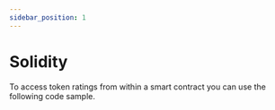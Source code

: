 ```yaml
---
sidebar_position: 1
---
```


# Solidity

To access token ratings from within a smart contract you can use the following code sample.